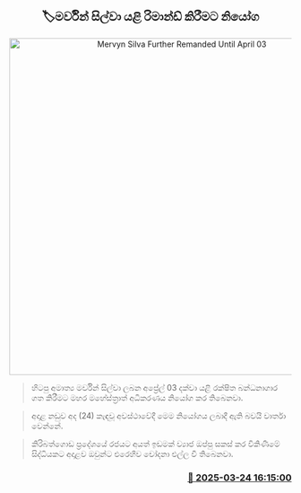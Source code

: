 <p align='center'><b><h2 align='center' title='Mervyn Silva Further Remanded Until April 03'>🏷මර්වින් සිල්වා යළි රිමාන්ඩ් කිරීමට නියෝග</h2></b></p>
<p align='center'><img src='https://helakuru.sgp1.cdn.digitaloceanspaces.com/esana/images/lib/mervyn-silva.jpg' width='600' alt='Mervyn Silva Further Remanded Until April 03'></p>

> හිටපු අමාත්‍ය මර්වින් සිල්වා ලබන අප්‍රේල් 03 දක්වා යළි රක්ෂිත බන්ධනාගාර ගත කිරීමට මහර මහේස්ත්‍රාත් අධිකරණය නියෝග කර තිබෙනවා.

> අදාළ නඩුව අද (24) කැඳවූ අවස්ථාවේදී මෙම නියෝගය ලබාදී ඇති බවයි වාර්තා වෙන්නේ.

> කිරිබත්ගොඩ ප්‍රදේශයේ රජයට අයත් ඉඩමක් ව්‍යාජ ඔප්පු සකස් කර විකිණීමේ සිද්ධියකට අදාළව ඔවුන්ට එරෙහිව චෝදනා එල්ල වී තිබෙනවා.



<h3 align='right'><a href='https://www.helakuru.lk/esana/p/108597/'>📅 2025-03-24 16:15:00</a></h3>
